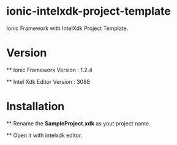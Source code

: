# ionic-intelxdk-project-template
Ionic Framework with IntelXdk Project Template.

# Version 

** Ionic Framework Version : 1.2.4

** Intel Xdk Editor Version : 3088

# Installation

** Rename the **SampleProject.xdk** as yout project name.

** Open it with intelxdk editor.


